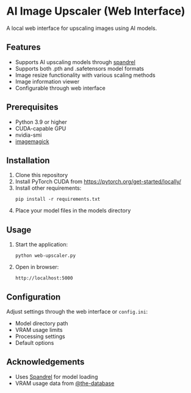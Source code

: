 # AI Image Upscaler (Web Interface)

A local web interface for upscaling images using AI models.

## Features

- Supports AI upscaling models through [spandrel](https://github.com/chaiNNer-org/spandrel/)
- Supports both .pth and .safetensors model formats
- Image resize functionality with various scaling methods
- Image information viewer
- Configurable through web interface

## Prerequisites

- Python 3.9 or higher
- CUDA-capable GPU
- nvidia-smi
- [imagemagick](https://imagemagick.org/script/download.php)

## Installation

1. Clone this repository
2. Install PyTorch CUDA from https://pytorch.org/get-started/locally/
3. Install other requirements:
   ```
   pip install -r requirements.txt
   ```
4. Place your model files in the models directory

## Usage

1. Start the application:
   ```
   python web-upscaler.py
   ```

2. Open in browser:
   ```
   http://localhost:5000
   ```

## Configuration

Adjust settings through the web interface or `config.ini`:
- Model directory path
- VRAM usage limits
- Processing settings
- Default options

## Acknowledgements

- Uses [Spandrel](https://github.com/chaiNNer-org/spandrel) for model loading
- VRAM usage data from [@the-database](https://github.com/the-database)
